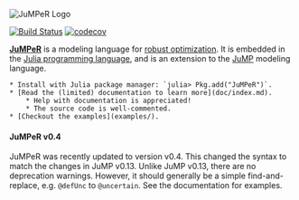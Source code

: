 ![JuMPeR Logo](http://iainnz.github.io/JuMPeR.jl/logo.svg)

[![Build Status](https://travis-ci.org/IainNZ/JuMPeR.jl.svg?branch=master)](https://travis-ci.org/IainNZ/JuMPeR.jl)
[![codecov](https://codecov.io/gh/IainNZ/JuMPeR.jl/branch/master/graph/badge.svg)](https://codecov.io/gh/IainNZ/JuMPeR.jl)

**[JuMPeR]** is a modeling language for [robust optimization].
It is embedded in the [Julia programming language], and is an extension to the [JuMP] modeling language.

    * Install with Julia package manager: `julia> Pkg.add("JuMPeR")`.
    * [Read the (limited) documentation to learn more](doc/index.md).
        * Help with documentation is appreciated!
        * The source code is well-commented.
    * [Checkout the examples](examples/).

#### JuMPeR v0.4

JuMPeR was recently updated to version v0.4. This changed the syntax to match the changes in JuMP v0.13. Unlike JuMP v0.13, there are no deprecation warnings. However, it should generally be a simple find-and-replace, e.g. `@defUnc` to `@uncertain`. See the documentation for examples.

[Julia programming language]: http://julialang.org/
[JuMP]: https://github.com/JuliaOpt/JuMP.jl
[JuMPeR]: https://github.com/IainNZ/JuMPeR.jl
[robust optimization]: http://en.wikipedia.org/wiki/Robust_optimization
